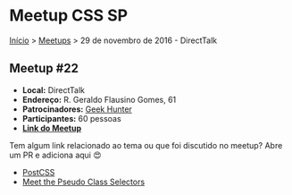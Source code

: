 Meetup CSS SP
======

[Início](../README.md) > [Meetups](../meetups.md) > 29 de novembro de 2016 - DirectTalk

## Meetup #22

* **Local:** DirectTalk
* **Endereço:** R. Geraldo Flausino Gomes, 61
* **Patrocinadores:** [Geek Hunter](https://www.geekhunter.com.br/)
* **Participantes:** 60 pessoas
* **[Link do Meetup](https://www.meetup.com/pt-BR/CSS-SP/events/235413480/?eventId=235413480)**

Tem algum link relacionado ao tema ou que foi discutido no meetup? Abre um PR e adiciona aqui :heart_eyes:

* [PostCSS](http://postcss.parts/)
* [Meet the Pseudo Class Selectors](https://css-tricks.com/pseudo-class-selectors/)

